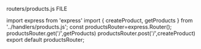 routers/products.js FILE



import express from 'express'
import { createProduct, getProducts } from '../handlers/products.js';
const productsRouter=express.Router();
productsRouter.get('/',getProducts)
productsRouter.post('/',createProduct)
export default productsRouter;
